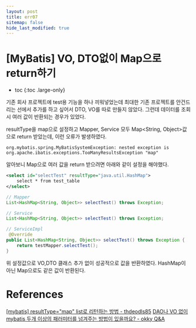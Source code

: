 ```yaml
---
layout: post
title: err07
sitemap: false
hide_last_modified: true
---
```

# [MyBatis] VO, DTO없이 Map으로 return하기

* toc
{:toc .large-only}

기존 회사 프로젝트에 test용 기능을 하나 끼워넣었는데 최대한 기존 프로젝트를 안건드리는 선에서 추가를 하고 싶어서 DTO, VO를 따로 만들지 않았다.
그런데 데이터를 조회 시 여러 값이 반환되는 경우가 있었다.

resultType을 map으로 설정하고 Mapper, Service 모두 Map<String, Object>값으로 return 받았는데, 이런 오류가 발생하였다.

`org.mybatis.spring.MyBatisSystemException: nested exception is org.apache.ibatis.exceptions.TooManyResultsException "map"`

알아보니 Map으로 여러 값을 return 받으려면 아래와 같이 설정을 해야했다.

```xml
<select id="selectTest" resultType="java.util.HashMap">
	select * from test_table
</select>
```

```JAVA
// Mapper
List<HashMap<String, Object>> selectTest() throws Exception;

// Service
List<HashMap<String, Object>> selectTest() throws Exception;

// ServiceImpl
 @Override
public List<HashMap<String, Object>> selectTest() throws Exception {
    return testMapper.selectTest();
}
```

위 설정값으로 VO,DTO 클래스 추가 없이 성공적으로 값을 반환하였다.
HashMap이 아닌 Map으로도 같은 값이 반환된다.

# References

[[mybatis] resultType="map" list로 리턴하는 방법 - thdeodls85](https://thdeodls85.tistory.com/47)
[DAO나 VO 없이 mybatis 두개 이상의 패러미터를 넘겨주는 방법이 있을까요? - okky Q&A](https://okky.kr/questions/1258564)
